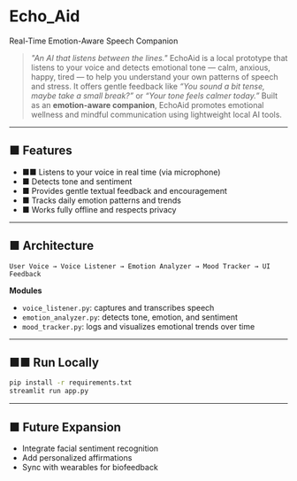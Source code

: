 # Echo_Aid
Real-Time Emotion-Aware Speech Companion
> *"An AI that listens between the lines."*
EchoAid is a local prototype that listens to your voice and detects emotional tone — calm, anxious, happy, tired — to help you understand your own patterns of speech and stress.
It offers gentle feedback like *“You sound a bit tense, maybe take a small break?”* or *“Your tone feels calmer today.”*
Built as an **emotion-aware companion**, EchoAid promotes emotional wellness and mindful communication using lightweight local AI tools.
---
## ■ Features
- ■■ Listens to your voice in real time (via microphone)
- ■ Detects tone and sentiment
- ■ Provides gentle textual feedback and encouragement
- ■ Tracks daily emotion patterns and trends
- ■ Works fully offline and respects privacy
---
## ■ Architecture
```
User Voice → Voice Listener → Emotion Analyzer → Mood Tracker → UI Feedback
```
**Modules**
- `voice_listener.py`: captures and transcribes speech
- `emotion_analyzer.py`: detects tone, emotion, and sentiment
- `mood_tracker.py`: logs and visualizes emotional trends over time
---
## ■■ Run Locally
```bash
pip install -r requirements.txt
streamlit run app.py
```
---
## ■ Future Expansion
- Integrate facial sentiment recognition
- Add personalized affirmations
- Sync with wearables for biofeedback
